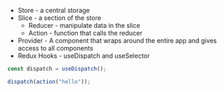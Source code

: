 - Store - a central storage
- Slice - a section of the store
  - Reducer - manipulate data in the slice
  - Action - function that calls the reducer
- Provider - A component that wraps around the entire app and gives access to all components
- Redux Hooks - useDispatch and useSelector

```javascript
const dispatch = useDispatch();

dispatch(action("hello"));
```
